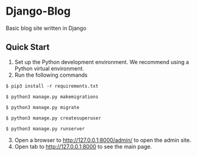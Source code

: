 # Django-Blog
Basic blog site written in Django 

## Quick Start
1. Set up the Python development environment. We recommend using a Python virtual environment.
2. Run the following commands

```
$ pip3 install -r requirements.txt

$ python3 manage.py makemigrations

$ python3 manage.py migrate

$ python3 manage.py createsuperuser

$ python3 manage.py runserver
```
3. Open a browser to http://127.0.0.1:8000/admin/ to open the admin site.
4. Open tab to http://127.0.0.1:8000 to see the main page.
